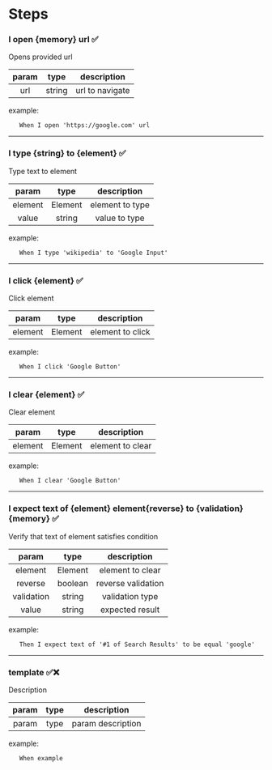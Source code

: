 # Steps

### I open {memory} url &#9989;

Opens provided url

| param |  type  |   description   |
|:-----:|:------:|:---------------:|
|  url  | string | url to navigate |
example:
```gherkin
   When I open 'https://google.com' url
```
---
### I type {string} to {element} &#9989;

Type text to element

|  param  |  type   |   description   |
|:-------:|:-------:|:---------------:|
| element | Element | element to type |
|  value  | string  |  value to type  |
example:
```gherkin
   When I type 'wikipedia' to 'Google Input'
```
---
### I click {element} &#9989;

Click element

|  param  |  type   |   description    |
|:-------:|:-------:|:----------------:|
| element | Element | element to click |
example:
```gherkin
   When I click 'Google Button'
```
---
### I clear {element} &#9989;

Clear element

|  param  |  type   |   description    |
|:-------:|:-------:|:----------------:|
| element | Element | element to clear |
example:
```gherkin
   When I clear 'Google Button'
```
---
### I expect text of {element} element{reverse} to {validation} {memory} &#9989;

Verify that text of element satisfies condition

|   param    |  type   |    description     |
|:----------:|:-------:|:------------------:|
|  element   | Element |  element to clear  |
|  reverse   | boolean | reverse validation |
| validation | string  |  validation type   |
|   value    | string  |  expected result   |

example:
```gherkin
   Then I expect text of '#1 of Search Results' to be equal 'google'
```
---
### template &#9989;&#10060;

Description

| param | type |    description    |
|:-----:|:----:|:-----------------:|
| param | type | param description |
example:
```gherkin
   When example
```
